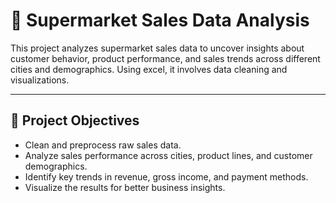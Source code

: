 # 🛒 Supermarket Sales Data Analysis

This project analyzes supermarket sales data to uncover insights about customer behavior, product performance, and sales trends across different cities and demographics.
Using excel, it involves data cleaning and visualizations.

---

## 📌 Project Objectives

- Clean and preprocess raw sales data.
- Analyze sales performance across cities, product lines, and customer demographics.
- Identify key trends in revenue, gross income, and payment methods.
- Visualize the results for better business insights.
